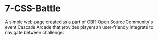 # 7-CSS-Battle
A simple web-page created as a part of CBIT Open Source Community's event Cascade Arcade that provides players an user-friendly integrate to navigate between challenges
